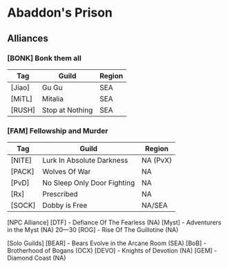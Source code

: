 # Abaddon's Prison

## Alliances

### \[BONK] Bonk them all
| Tag | Guild | Region |
| --- | --- | --- |
| [Jiao] | Gu Gu | SEA |
| [MiTL] | Mitalia | SEA |
| [RUSH] | Stop at Nothing | SEA |


### \[FAM] Fellowship and Murder

| Tag | Guild | Region |
| --- | --- | --- |
| [NITE] | Lurk In Absolute Darkness | NA (PvX) |
| [PACK] | Wolves Of War | NA |
| [PvD] | No Sleep Only Door Fighting | NA |
| [Rx] | Prescribed | NA |
| [SOCK] | Dobby is Free | NA/SEA |

[NPC Alliance]
[DTF]  - Defiance Of The Fearless (NA)
[Myst] - Adventurers in the Myst (NA) 20—30
[ROG]  - Rise Of The Guillotine (NA)

[Solo Guilds]
[BEAR] - Bears Evolve in the Arcane Room (SEA)
[BoB]  - Brotherhood of Bogans (OCX)
[DEVO] - Knights of Devotion (NA)
[GEM]  - Diamond Coast (NA)